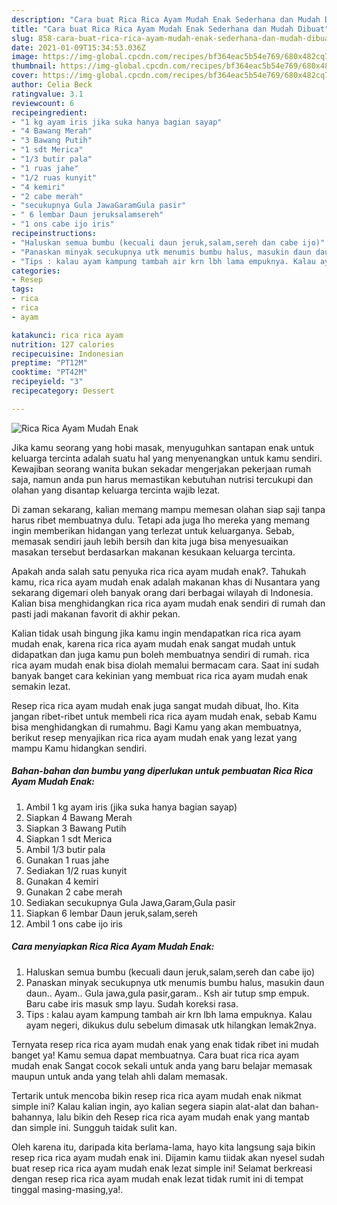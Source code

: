 ```yaml
---
description: "Cara buat Rica Rica Ayam Mudah Enak Sederhana dan Mudah Dibuat"
title: "Cara buat Rica Rica Ayam Mudah Enak Sederhana dan Mudah Dibuat"
slug: 858-cara-buat-rica-rica-ayam-mudah-enak-sederhana-dan-mudah-dibuat
date: 2021-01-09T15:34:53.036Z
image: https://img-global.cpcdn.com/recipes/bf364eac5b54e769/680x482cq70/rica-rica-ayam-mudah-enak-foto-resep-utama.jpg
thumbnail: https://img-global.cpcdn.com/recipes/bf364eac5b54e769/680x482cq70/rica-rica-ayam-mudah-enak-foto-resep-utama.jpg
cover: https://img-global.cpcdn.com/recipes/bf364eac5b54e769/680x482cq70/rica-rica-ayam-mudah-enak-foto-resep-utama.jpg
author: Celia Beck
ratingvalue: 3.1
reviewcount: 6
recipeingredient:
- "1 kg ayam iris jika suka hanya bagian sayap"
- "4 Bawang Merah"
- "3 Bawang Putih"
- "1 sdt Merica"
- "1/3 butir pala"
- "1 ruas jahe"
- "1/2 ruas kunyit"
- "4 kemiri"
- "2 cabe merah"
- "secukupnya Gula JawaGaramGula pasir"
- " 6 lembar Daun jeruksalamsereh"
- "1 ons cabe ijo iris"
recipeinstructions:
- "Haluskan semua bumbu (kecuali daun jeruk,salam,sereh dan cabe ijo)"
- "Panaskan minyak secukupnya utk menumis bumbu halus, masukin daun daun.. Ayam.. Gula jawa,gula pasir,garam.. Ksh air tutup smp empuk. Baru cabe iris masuk smp layu. Sudah koreksi rasa."
- "Tips : kalau ayam kampung tambah air krn lbh lama empuknya. Kalau ayam negeri, dikukus dulu sebelum dimasak utk hilangkan lemak2nya."
categories:
- Resep
tags:
- rica
- rica
- ayam

katakunci: rica rica ayam 
nutrition: 127 calories
recipecuisine: Indonesian
preptime: "PT12M"
cooktime: "PT42M"
recipeyield: "3"
recipecategory: Dessert

---
```



![Rica Rica Ayam Mudah Enak](https://img-global.cpcdn.com/recipes/bf364eac5b54e769/680x482cq70/rica-rica-ayam-mudah-enak-foto-resep-utama.jpg)

Jika kamu seorang yang hobi masak, menyuguhkan santapan enak untuk keluarga tercinta adalah suatu hal yang menyenangkan untuk kamu sendiri. Kewajiban seorang  wanita bukan sekadar mengerjakan pekerjaan rumah saja, namun anda pun harus memastikan kebutuhan nutrisi tercukupi dan olahan yang disantap keluarga tercinta wajib lezat.

Di zaman  sekarang, kalian memang mampu memesan olahan siap saji tanpa harus ribet membuatnya dulu. Tetapi ada juga lho mereka yang memang ingin memberikan hidangan yang terlezat untuk keluarganya. Sebab, memasak sendiri jauh lebih bersih dan kita juga bisa menyesuaikan masakan tersebut berdasarkan makanan kesukaan keluarga tercinta. 



Apakah anda salah satu penyuka rica rica ayam mudah enak?. Tahukah kamu, rica rica ayam mudah enak adalah makanan khas di Nusantara yang sekarang digemari oleh banyak orang dari berbagai wilayah di Indonesia. Kalian bisa menghidangkan rica rica ayam mudah enak sendiri di rumah dan pasti jadi makanan favorit di akhir pekan.

Kalian tidak usah bingung jika kamu ingin mendapatkan rica rica ayam mudah enak, karena rica rica ayam mudah enak sangat mudah untuk didapatkan dan juga kamu pun boleh membuatnya sendiri di rumah. rica rica ayam mudah enak bisa diolah memalui bermacam cara. Saat ini sudah banyak banget cara kekinian yang membuat rica rica ayam mudah enak semakin lezat.

Resep rica rica ayam mudah enak juga sangat mudah dibuat, lho. Kita jangan ribet-ribet untuk membeli rica rica ayam mudah enak, sebab Kamu bisa menghidangkan di rumahmu. Bagi Kamu yang akan membuatnya, berikut resep menyajikan rica rica ayam mudah enak yang lezat yang mampu Kamu hidangkan sendiri.

<!--inarticleads1-->

##### Bahan-bahan dan bumbu yang diperlukan untuk pembuatan Rica Rica Ayam Mudah Enak:

1. Ambil 1 kg ayam iris (jika suka hanya bagian sayap)
1. Siapkan 4 Bawang Merah
1. Siapkan 3 Bawang Putih
1. Siapkan 1 sdt Merica
1. Ambil 1/3 butir pala
1. Gunakan 1 ruas jahe
1. Sediakan 1/2 ruas kunyit
1. Gunakan 4 kemiri
1. Gunakan 2 cabe merah
1. Sediakan secukupnya Gula Jawa,Garam,Gula pasir
1. Siapkan  6 lembar Daun jeruk,salam,sereh
1. Ambil 1 ons cabe ijo iris




<!--inarticleads2-->

##### Cara menyiapkan Rica Rica Ayam Mudah Enak:

1. Haluskan semua bumbu (kecuali daun jeruk,salam,sereh dan cabe ijo)
1. Panaskan minyak secukupnya utk menumis bumbu halus, masukin daun daun.. Ayam.. Gula jawa,gula pasir,garam.. Ksh air tutup smp empuk. Baru cabe iris masuk smp layu. Sudah koreksi rasa.
1. Tips : kalau ayam kampung tambah air krn lbh lama empuknya. Kalau ayam negeri, dikukus dulu sebelum dimasak utk hilangkan lemak2nya.




Ternyata resep rica rica ayam mudah enak yang enak tidak ribet ini mudah banget ya! Kamu semua dapat membuatnya. Cara buat rica rica ayam mudah enak Sangat cocok sekali untuk anda yang baru belajar memasak maupun untuk anda yang telah ahli dalam memasak.

Tertarik untuk mencoba bikin resep rica rica ayam mudah enak nikmat simple ini? Kalau kalian ingin, ayo kalian segera siapin alat-alat dan bahan-bahannya, lalu bikin deh Resep rica rica ayam mudah enak yang mantab dan simple ini. Sungguh taidak sulit kan. 

Oleh karena itu, daripada kita berlama-lama, hayo kita langsung saja bikin resep rica rica ayam mudah enak ini. Dijamin kamu tiidak akan nyesel sudah buat resep rica rica ayam mudah enak lezat simple ini! Selamat berkreasi dengan resep rica rica ayam mudah enak lezat tidak rumit ini di tempat tinggal masing-masing,ya!.

